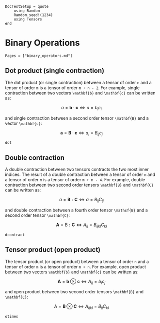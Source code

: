 ```@meta
DocTestSetup = quote
    using Random
    Random.seed!(1234)
    using Tensors
end
```

# Binary Operations

```@index
Pages = ["binary_operators.md"]
```

## Dot product (single contraction)

The dot product (or single contraction) between a tensor of order `n` and a tensor of order `m` is a tensor of order `m + n - 2`. For example, single contraction between two vectors ``\mathbf{b}`` and ``\mathbf{c}`` can be written as:

```math
a = \mathbf{b} \cdot \mathbf{c} \Leftrightarrow a = b_i c_i
```

and single contraction between a second order tensor ``\mathbf{B}`` and a vector ``\mathbf{c}``:

```math
\mathbf{a} = \mathbf{B} \cdot \mathbf{c} \Leftrightarrow a_i = B_{ij} c_j
```

```@docs
dot
```

## Double contraction

A double contraction between two tensors contracts the two most inner indices. The result of a double contraction between a tensor of order `n` and a tensor of order `m` is a tensor of order `m + n - 4`. For example, double contraction between two second order tensors ``\mathbf{B}`` and ``\mathbf{C}`` can be written as:

```math
a = \mathbf{B} : \mathbf{C} \Leftrightarrow a = B_{ij} C_{ij}
```

and double contraction between a fourth order tensor ``\mathsf{B}`` and a second order tensor ``\mathbf{C}``:

```math
\mathbf{A} = \mathsf{B} : \mathbf{C} \Leftrightarrow A_{ij} = B_{ijkl} C_{kl}
```

```@docs
dcontract
```

## Tensor product (open product)

The tensor product (or open product) between a tensor of order `n` and a tensor of order `m` is a tensor of order `m + n`.  For example, open product between two vectors ``\mathbf{b}`` and ``\mathbf{c}`` can be written as:

```math
\mathbf{A} = \mathbf{b} \otimes \mathbf{c} \Leftrightarrow A_{ij} = b_i c_j
```

and open product between two second order tensors ``\mathbf{B}`` and ``\mathbf{C}``:

```math
\mathsf{A} = \mathbf{B} \otimes \mathbf{C} \Leftrightarrow A_{ijkl} = B_{ij} C_{kl}
```

```@docs
otimes
```
